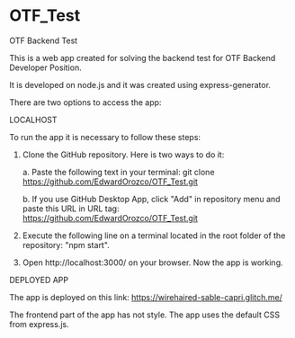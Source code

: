 # OTF_Test
 
 OTF Backend Test

 This is a web app created for solving the backend test for OTF Backend Developer Position.

 It is developed on node.js and it was created using express-generator.
 
 There are two options to access the app:
 
 LOCALHOST
 
 To run the app it is necessary to follow these steps:

 1. Clone the GitHub repository. Here is two ways to do it:

    a. Paste the following text in your terminal: git clone https://github.com/EdwardOrozco/OTF_Test.git
    
    b. If you use GitHub Desktop App, click "Add" in repository menu and paste this URL in URL tag: https://github.com/EdwardOrozco/OTF_Test.git

2. Execute the following line on a terminal located in the root folder of the repository: "npm start".

3. Open http://localhost:3000/ on your browser. Now the app is working.

DEPLOYED APP

The app is deployed on this link: https://wirehaired-sable-capri.glitch.me/

The frontend part of the app has not style. The app uses the default CSS from express.js.
